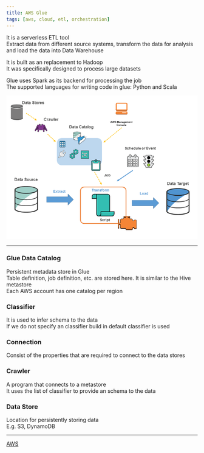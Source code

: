 ```yaml
---
title: AWS Glue
tags: [aws, cloud, etl, orchestration]
---
```


It is a serverless ETL tool  
Extract data from different source systems, transform the data for analysis and load the data into Data Warehouse

It is built as an replacement to Hadoop  
It was specifically designed to process large datasets

Glue uses Spark as its backend for processing the job  
The supported languages for writing code in glue: Python and Scala

![AWS Glue|450](../images/aws-glue.png)

---

### Glue Data Catalog
Persistent metadata store in Glue  
Table definition, job definition, etc. are stored here. It is similar to the Hive metastore  
Each AWS account has one catalog per region

### Classifier
It is used to infer schema to the data  
If we do not specify an classifier build in default classifier is used

### Connection
Consist of the properties that are required to connect to the data stores

### Crawler
A program that connects to a metastore  
It uses the list of classifier to provide an schema to the data

### Data Store
Location for persistently storing data  
E.g. S3, DynamoDB

---

[AWS](../AWS.md)